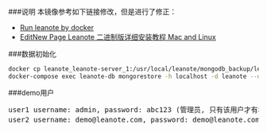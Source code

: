 ###说明
本镜像参考如下链接修改，但是进行了修正：

* [Run leanote by docker](https://github.com/leanote/leanote/wiki/Run-leanote-by-docker)
* [
EditNew Page
Leanote 二进制版详细安装教程 Mac and Linux](https://github.com/leanote/leanote/wiki/Leanote-%E4%BA%8C%E8%BF%9B%E5%88%B6%E7%89%88%E8%AF%A6%E7%BB%86%E5%AE%89%E8%A3%85%E6%95%99%E7%A8%8B----Mac-and-Linux)

###数据初始化
```bash
docker cp leanote_leanote-server_1:/usr/local/leanote/mongodb_backup/leanote_install_data init-data/
docker-compose exec leanote-db mongorestore -h localhost -d leanote --dir /tmp/init-data/leanote_install_data/
```
###demo用户
<pre>
user1 username: admin, password: abc123 (管理员, 只有该用户才有权管理后台, 请及时修改密码)
user2 username: demo@leanote.com, password: demo@leanote.com (仅供体验使用)
</pre>
